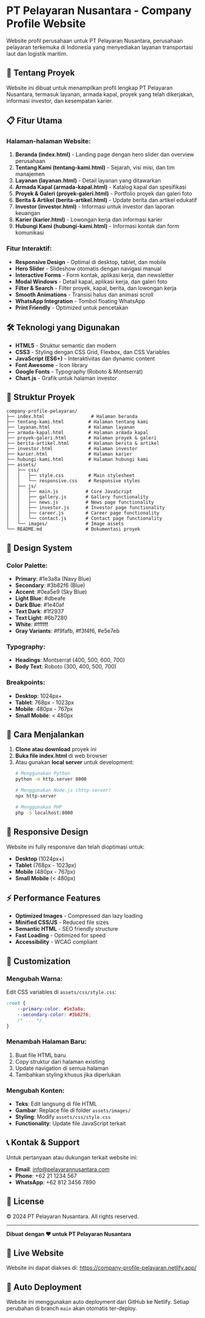 # PT Pelayaran Nusantara - Company Profile Website

Website profil perusahaan untuk PT Pelayaran Nusantara, perusahaan pelayaran terkemuka di Indonesia yang menyediakan layanan transportasi laut dan logistik maritim.

## 🚢 Tentang Proyek

Website ini dibuat untuk menampilkan profil lengkap PT Pelayaran Nusantara, termasuk layanan, armada kapal, proyek yang telah dikerjakan, informasi investor, dan kesempatan karier.

## 📋 Fitur Utama

### Halaman-halaman Website:
1. **Beranda (index.html)** - Landing page dengan hero slider dan overview perusahaan
2. **Tentang Kami (tentang-kami.html)** - Sejarah, visi misi, dan tim manajemen
3. **Layanan (layanan.html)** - Detail layanan yang ditawarkan
4. **Armada Kapal (armada-kapal.html)** - Katalog kapal dan spesifikasi
5. **Proyek & Galeri (proyek-galeri.html)** - Portfolio proyek dan galeri foto
6. **Berita & Artikel (berita-artikel.html)** - Update berita dan artikel edukatif
7. **Investor (investor.html)** - Informasi untuk investor dan laporan keuangan
8. **Karier (karier.html)** - Lowongan kerja dan informasi karier
9. **Hubungi Kami (hubungi-kami.html)** - Informasi kontak dan form komunikasi

### Fitur Interaktif:
- **Responsive Design** - Optimal di desktop, tablet, dan mobile
- **Hero Slider** - Slideshow otomatis dengan navigasi manual
- **Interactive Forms** - Form kontak, aplikasi kerja, dan newsletter
- **Modal Windows** - Detail kapal, aplikasi kerja, dan galeri foto
- **Filter & Search** - Filter proyek, kapal, berita, dan lowongan kerja
- **Smooth Animations** - Transisi halus dan animasi scroll
- **WhatsApp Integration** - Tombol floating WhatsApp
- **Print Friendly** - Optimized untuk pencetakan

## 🛠️ Teknologi yang Digunakan

- **HTML5** - Struktur semantic dan modern
- **CSS3** - Styling dengan CSS Grid, Flexbox, dan CSS Variables
- **JavaScript (ES6+)** - Interaktivitas dan dynamic content
- **Font Awesome** - Icon library
- **Google Fonts** - Typography (Roboto & Montserrat)
- **Chart.js** - Grafik untuk halaman investor

## 📁 Struktur Proyek

```
company-profile-pelayaran/
├── index.html                 # Halaman beranda
├── tentang-kami.html         # Halaman tentang kami
├── layanan.html              # Halaman layanan
├── armada-kapal.html         # Halaman armada kapal
├── proyek-galeri.html        # Halaman proyek & galeri
├── berita-artikel.html       # Halaman berita & artikel
├── investor.html             # Halaman investor
├── karier.html               # Halaman karier
├── hubungi-kami.html         # Halaman hubungi kami
├── assets/
│   ├── css/
│   │   ├── style.css         # Main stylesheet
│   │   └── responsive.css    # Responsive styles
│   ├── js/
│   │   ├── main.js          # Core JavaScript
│   │   ├── gallery.js       # Gallery functionality
│   │   ├── news.js          # News page functionality
│   │   ├── investor.js      # Investor page functionality
│   │   ├── career.js        # Career page functionality
│   │   └── contact.js       # Contact page functionality
│   └── images/              # Image assets
└── README.md                # Dokumentasi proyek
```

## 🎨 Design System

### Color Palette:
- **Primary**: #1e3a8a (Navy Blue)
- **Secondary**: #3b82f6 (Blue)
- **Accent**: #0ea5e9 (Sky Blue)
- **Light Blue**: #dbeafe
- **Dark Blue**: #1e40af
- **Text Dark**: #1f2937
- **Text Light**: #6b7280
- **White**: #ffffff
- **Gray Variants**: #f9fafb, #f3f4f6, #e5e7eb

### Typography:
- **Headings**: Montserrat (400, 500, 600, 700)
- **Body Text**: Roboto (300, 400, 500, 700)

### Breakpoints:
- **Desktop**: 1024px+
- **Tablet**: 768px - 1023px
- **Mobile**: 480px - 767px
- **Small Mobile**: < 480px

## 🚀 Cara Menjalankan

1. **Clone atau download** proyek ini
2. **Buka file index.html** di web browser
3. Atau gunakan **local server** untuk development:
   ```bash
   # Menggunakan Python
   python -m http.server 8000
   
   # Menggunakan Node.js (http-server)
   npx http-server
   
   # Menggunakan PHP
   php -S localhost:8000
   ```

## 📱 Responsive Design

Website ini fully responsive dan telah dioptimasi untuk:
- **Desktop** (1024px+)
- **Tablet** (768px - 1023px)
- **Mobile** (480px - 767px)
- **Small Mobile** (< 480px)

## ⚡ Performance Features

- **Optimized Images** - Compressed dan lazy loading
- **Minified CSS/JS** - Reduced file sizes
- **Semantic HTML** - SEO friendly structure
- **Fast Loading** - Optimized for speed
- **Accessibility** - WCAG compliant

## 🔧 Customization

### Mengubah Warna:
Edit CSS variables di `assets/css/style.css`:
```css
:root {
    --primary-color: #1e3a8a;
    --secondary-color: #3b82f6;
    /* ... */
}
```

### Menambah Halaman Baru:
1. Buat file HTML baru
2. Copy struktur dari halaman existing
3. Update navigation di semua halaman
4. Tambahkan styling khusus jika diperlukan

### Mengubah Konten:
- **Teks**: Edit langsung di file HTML
- **Gambar**: Replace file di folder `assets/images/`
- **Styling**: Modify `assets/css/style.css`
- **Functionality**: Update file JavaScript terkait

## 📞 Kontak & Support

Untuk pertanyaan atau dukungan terkait website ini:
- **Email**: info@pelayarannusantara.com
- **Phone**: +62 21 1234 567
- **WhatsApp**: +62 812 3456 7890

## 📄 License

© 2024 PT Pelayaran Nusantara. All rights reserved.

---

**Dibuat dengan ❤️ untuk PT Pelayaran Nusantara**

## 🚀 Live Website
Website ini dapat diakses di: https://company-profile-pelayaran.netlify.app/

## 🔄 Auto Deployment
Website ini menggunakan auto deployment dari GitHub ke Netlify. Setiap perubahan di branch `main` akan otomatis ter-deploy.
